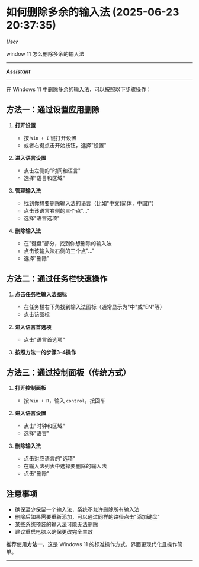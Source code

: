 <!-- Generated by SpecStory -->

# 如何删除多余的输入法 (2025-06-23 20:37:35)

_**User**_

window 11 怎么删除多余的输入法

---

_**Assistant**_



---

在 Windows 11 中删除多余的输入法，可以按照以下步骤操作：

## 方法一：通过设置应用删除

1. **打开设置**
   - 按 `Win + I` 键打开设置
   - 或者右键点击开始按钮，选择"设置"

2. **进入语言设置**
   - 点击左侧的"时间和语言"
   - 选择"语言和区域"

3. **管理输入法**
   - 找到你想要删除输入法的语言（比如"中文(简体，中国)"）
   - 点击该语言右侧的三个点"..."
   - 选择"语言选项"

4. **删除输入法**
   - 在"键盘"部分，找到你想删除的输入法
   - 点击该输入法右侧的三个点"..."
   - 选择"删除"

## 方法二：通过任务栏快速操作

1. **点击任务栏输入法图标**
   - 在任务栏右下角找到输入法图标（通常显示为"中"或"EN"等）
   - 点击该图标

2. **进入语言首选项**
   - 点击"语言首选项"

3. **按照方法一的步骤3-4操作**

## 方法三：通过控制面板（传统方式）

1. **打开控制面板**
   - 按 `Win + R`，输入 `control`，按回车

2. **进入语言设置**
   - 点击"时钟和区域"
   - 选择"语言"

3. **删除输入法**
   - 点击对应语言的"选项"
   - 在输入法列表中选择要删除的输入法
   - 点击"删除"

## 注意事项

- 确保至少保留一个输入法，系统不允许删除所有输入法
- 删除后如果需要重新添加，可以通过同样的路径点击"添加键盘"
- 某些系统预装的输入法可能无法删除
- 建议重启电脑以确保更改完全生效

推荐使用**方法一**，这是 Windows 11 的标准操作方式，界面更现代化且操作简单。

---

